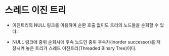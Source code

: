 # 스레드 이진 트리

- 이진트리의 NULL 링크를 이용하여 순환 호출 없이도 트리의 노드들을 순회할 수 있다.

- NULL 링크에 중위 순회시에 후속 노드인 중위 후속자(inorder successor)를 저장시켜 놓은 트리가 스레드 이진트리(Threaded Binary Tree)이다.